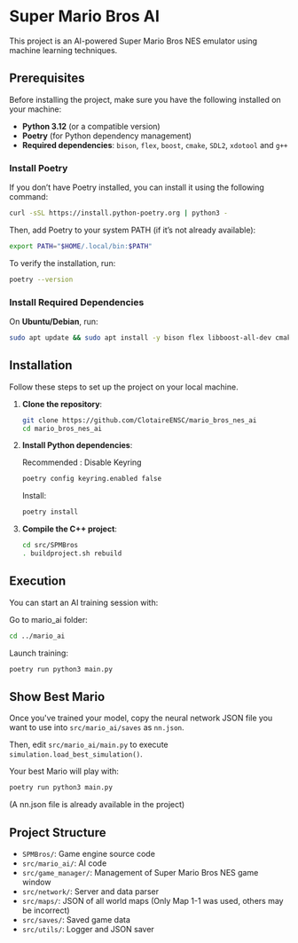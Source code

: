 # Super Mario Bros AI

This project is an AI-powered Super Mario Bros NES emulator using machine learning techniques.

## Prerequisites

Before installing the project, make sure you have the following installed on your machine:

- **Python 3.12** (or a compatible version)
- **Poetry** (for Python dependency management)
- **Required dependencies**: `bison`, `flex`, `boost`, `cmake`, `SDL2`, `xdotool` and `g++`

### Install Poetry

If you don’t have Poetry installed, you can install it using the following command:

```sh
curl -sSL https://install.python-poetry.org | python3 -
```

Then, add Poetry to your system PATH (if it’s not already available):

```sh
export PATH="$HOME/.local/bin:$PATH"
```

To verify the installation, run:

```sh
poetry --version
```

### Install Required Dependencies

On **Ubuntu/Debian**, run:

```sh
sudo apt update && sudo apt install -y bison flex libboost-all-dev cmake libsdl2-dev xdotool g++
```

## Installation

Follow these steps to set up the project on your local machine.

1. **Clone the repository**:
   ```sh
   git clone https://github.com/ClotaireENSC/mario_bros_nes_ai
   cd mario_bros_nes_ai
   ```

2. **Install Python dependencies**:

   Recommended : Disable Keyring
   ```sh
   poetry config keyring.enabled false 
   ```

   Install:
   ```sh
   poetry install
   ```

3. **Compile the C++ project**:
   ```sh
   cd src/SPMBros
   . buildproject.sh rebuild
   ```

## Execution

You can start an AI training session with:

Go to mario_ai folder:
```sh
cd ../mario_ai
```

Launch training:
```sh
poetry run python3 main.py
```

## Show Best Mario

Once you've trained your model, copy the neural network JSON file you want to use into `src/mario_ai/saves` as `nn.json`.

Then, edit `src/mario_ai/main.py` to execute `simulation.load_best_simulation()`.

Your best Mario will play with:

```sh
poetry run python3 main.py
```

(A nn.json file is already available in the project)

## Project Structure

- `SPMBros/`: Game engine source code
- `src/mario_ai/`: AI code
- `src/game_manager/`: Management of Super Mario Bros NES game window
- `src/network/`: Server and data parser
- `src/maps/`: JSON of all world maps (Only Map 1-1 was used, others may be incorrect)
- `src/saves/`: Saved game data
- `src/utils/`: Logger and JSON saver

